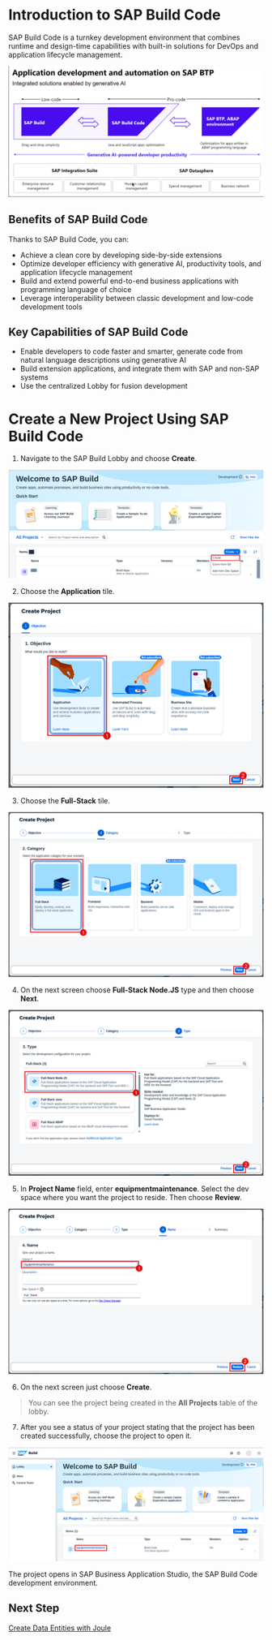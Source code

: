 # Introduction to SAP Build Code

SAP Build Code is a turnkey development environment that combines runtime and design-time capabilities with built-in solutions for DevOps and application lifecycle management.

  ![](./images/intro.png)

## Benefits of SAP Build Code

Thanks to SAP Build Code, you can: 

- Achieve a clean core by developing side-by-side extensions
- Optimize developer efficiency with generative AI, productivity tools, and application lifecycle management
- Build and extend powerful end-to-end business applications with programming language of choice
- Leverage interoperability between classic development and low-code development tools 

## Key Capabilities of SAP Build Code

- Enable developers to code faster and smarter, generate code from natural language descriptions using generative AI 
- Build extension applications, and integrate them with SAP and non-SAP systems
- Use the centralized Lobby for fusion development

# Create a New Project Using SAP Build Code

1. Navigate to the SAP Build Lobby and choose **Create**.

  ![](./images/create.png)

2. Choose the **Application** tile.

  ![](./images/buildapp.png)

3. Choose the **Full-Stack** tile. 

  ![](./images/fullstack.png) 

4. On the next screen choose **Full-Stack Node.JS** type and then choose **Next**.

  ![](./images/buildcode.png)

5. In **Project Name** field, enter **equipmentmaintenance**. Select the dev space where you want the project to reside. Then choose **Review**.

  ![](./images/projectinfo.png)

6. On the next screen just choose **Create**.

> You can see the project being created in the **All Projects** table of the lobby.

7. After you see a status of your project stating that the project has been created successfully, choose the project to open it.

  ![](./images/projectopen.png)

The project opens in SAP Business Application Studio, the SAP Build Code development environment.

## Next Step

[Create Data Entities with Joule](../dataentity/README.md)

